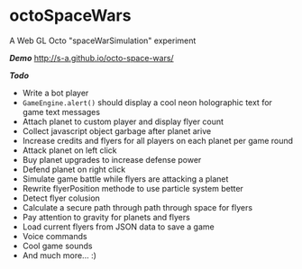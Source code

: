 octoSpaceWars
===============

A Web GL Octo "spaceWarSimulation" experiment

***Demo***
http://s-a.github.io/octo-space-wars/

***Todo***
* Write a bot player
* ```GameEngine.alert()``` should display a cool neon holographic text for game text messages
* Attach planet to custom player and display flyer count
* Collect javascript object garbage after planet arive
* Increase credits and flyers for all players on each planet per game round
* Attack planet on left click
* Buy planet upgrades to increase defense power
* Defend planet on right click
* Simulate game battle while flyers are attacking a planet
* Rewrite flyerPosition methode to use particle system better
* Detect flyer colusion
* Calculate a secure path through path through space for flyers
* Pay attention to gravity for planets and flyers
* Load current flyers from JSON data to save a game
* Voice commands
* Cool game sounds
* And much more... :)
